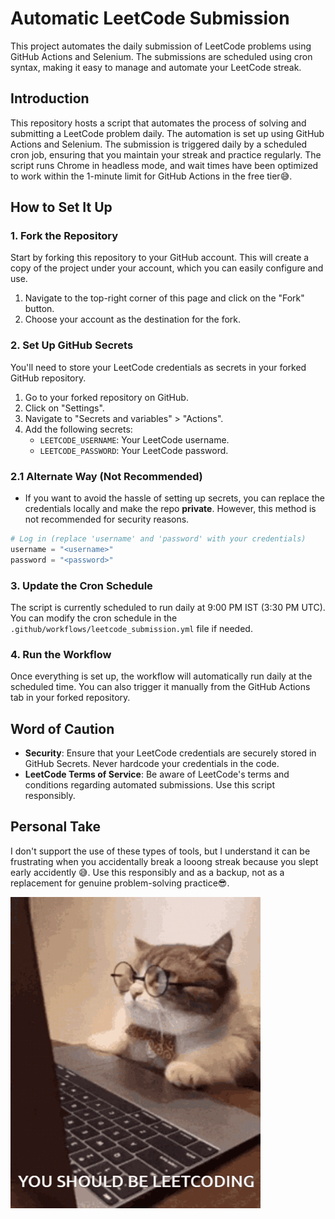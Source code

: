 # Automatic LeetCode Submission

This project automates the daily submission of LeetCode problems using GitHub Actions and Selenium. The submissions are scheduled using cron syntax, making it easy to manage and automate your LeetCode streak.

## Introduction

This repository hosts a script that automates the process of solving and submitting a LeetCode problem daily. The automation is set up using GitHub Actions and Selenium. The submission is triggered daily by a scheduled cron job, ensuring that you maintain your streak and practice regularly. The script runs Chrome in headless mode, and wait times have been optimized to work within the 1-minute limit for GitHub Actions in the free tier😅.

## How to Set It Up

### 1. Fork the Repository

Start by forking this repository to your GitHub account. This will create a copy of the project under your account, which you can easily configure and use.

1. Navigate to the top-right corner of this page and click on the "Fork" button.
2. Choose your account as the destination for the fork.

### 2. Set Up GitHub Secrets

You'll need to store your LeetCode credentials as secrets in your forked GitHub repository.

1. Go to your forked repository on GitHub.
2. Click on "Settings".
3. Navigate to "Secrets and variables" > "Actions".
4. Add the following secrets:
   - `LEETCODE_USERNAME`: Your LeetCode username.
   - `LEETCODE_PASSWORD`: Your LeetCode password.

### 2.1 Alternate Way (Not Recommended)

- If you want to avoid the hassle of setting up secrets, you can replace the credentials locally and make the repo **private**. However, this method is not recommended for security reasons.

```python
# Log in (replace 'username' and 'password' with your credentials)
username = "<username>"
password = "<password>"
```

### 3. Update the Cron Schedule

The script is currently scheduled to run daily at 9:00 PM IST (3:30 PM UTC). You can modify the cron schedule in the `.github/workflows/leetcode_submission.yml` file if needed.

### 4. Run the Workflow

Once everything is set up, the workflow will automatically run daily at the scheduled time. You can also trigger it manually from the GitHub Actions tab in your forked repository.

## Word of Caution

- **Security**: Ensure that your LeetCode credentials are securely stored in GitHub Secrets. Never hardcode your credentials in the code.
- **LeetCode Terms of Service**: Be aware of LeetCode's terms and conditions regarding automated submissions. Use this script responsibly.

## Personal Take

I don't support the use of these types of tools, but I understand it can be frustrating when you accidentally break a looong streak because you slept early accidently 😅. Use this responsibly and as a backup, not as a replacement for genuine problem-solving practice😎.

![alt text](image.png)